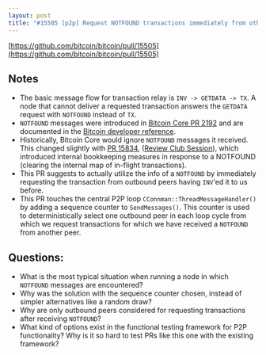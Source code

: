 ```yaml
---
layout: post
title: "#15505 [p2p] Request NOTFOUND transactions immediately from other outbound peers, when possible (p2p)"
---
```


[https://github.com/bitcoin/bitcoin/pull/15505](https://github.com/bitcoin/bitcoin/pull/15505)

## Notes
- The basic message flow for transaction relay is `INV -> GETDATA -> TX`. A node that cannot deliver a requested transaction answers the `GETDATA` request with `NOTFOUND` instead of `TX`.
- `NOTFOUND` messages were introduced in [Bitcoin Core PR 2192](https://github.com/bitcoin/bitcoin/pull/2192) and are documented in the [Bitcoin developer reference](https://bitcoin.org/en/developer-reference#notfound).
- Historically, Bitcoin Core would ignore `NOTFOUND` messages it received. This changed slightly with [PR 15834](https://github.com/bitcoin/bitcoin/pull/15834), ([Review Club Session](https://bitcoin-core-review-club.github.io/15834.html)), which introduced internal bookkeeping measures in response to a NOTFOUND (clearing the internal map of in-flight transactions).
- This PR suggests to actually utilize the info of a `NOTFOUND` by immediately requesting the transaction from outbound peers having `INV`'ed it to us before.
- This PR touches the central P2P loop `CConnman::ThreadMessageHandler()`  by adding a sequence counter to `SendMessages()`. This counter is used to deterministically select one outbound peer in each loop cycle from which  we request transactions for which we have received a `NOTFOUND` from another peer.

## Questions:
- What is the most typical situation when running a node in which `NOTFOUND` messages are encountered?
- Why was the solution with the sequence counter chosen, instead of simpler alternatives like a random draw?
- Why are only outbound peers considered for requesting transactions after receiving `NOTFOUND`?
- What kind of options exist in the functional testing framework for P2P functionality? Why is it so hard to test PRs like this one with the existing framework?


